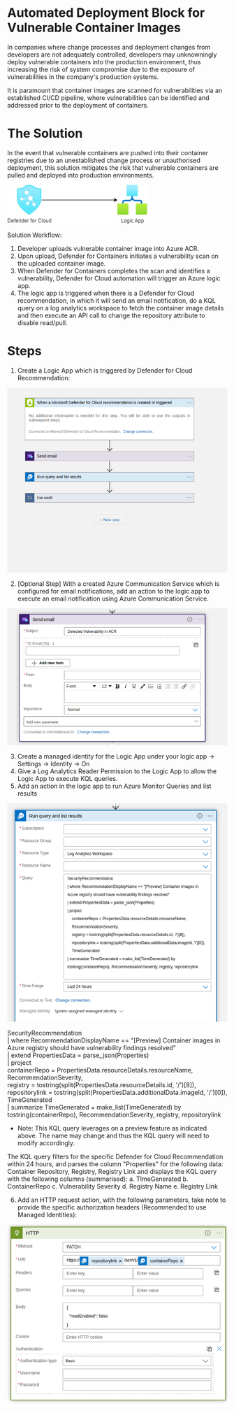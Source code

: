 # Automated Deployment Block for Vulnerable Container Images

In companies where change processes and deployment changes from developers are not adequately controlled, developers may unknowningly deploy vulnerable containers into the production environment, thus increasing the risk of system compromise due to the exposure of vulnerabilities in the company's production systems.

It is paramount that container images are scanned for vulnerabilities via an established CI/CD pipeline, where vulnerabilities can be identified and addressed prior to the deployment of containers. 


# The Solution
In the event that vulnerable containers are pushed into their container registries due to an unestablished change process or unauthorised deployment, this solution mitigates the risk that vulnerable containers are pulled and deployed into production environments.

<img src="https://github.com/SFX20A/SecurityEngineering/blob/main/Mini%20Projects/Automated%20Deployment%20Block%20for%20Vulnerable%20Container%20Images%20(Azure)/images/Architecture.jpg" />

Solution Workflow:
1. Developer uploads vulnerable container image into Azure ACR.
2. Upon upload, Defender for Containers initiates a vulnerability scan on the uploaded container image.
3. When Defender for Containers completes the scan and identifies a vulnerability, Defender for Cloud automation will trigger an Azure logic app.
4. The logic app is triggered when there is a Defender for Cloud recommendation, in which it will send an email notification, do a KQL query on a log analytics workspace to fetch the container image details and then execute an API call to change the repository attribute to disable read/pull.

# Steps

1. Create a Logic App which is triggered by Defender for Cloud Recommendation:

<img src="https://github.com/SFX20A/SecurityEngineering/blob/main/Mini%20Projects/Automated%20Deployment%20Block%20for%20Vulnerable%20Container%20Images%20(Azure)/images/LogicApp1.png" />

2. [Optional Step] With a created Azure Communication Service which is configured for email notifications, add an action to the logic app to execute an email notification using Azure Communication Service.

<img src="https://github.com/SFX20A/SecurityEngineering/blob/main/Mini%20Projects/Automated%20Deployment%20Block%20for%20Vulnerable%20Container%20Images%20(Azure)/images/ACSNotification.png" />

3. Create a managed identity for the Logic App under your logic app -> Settings -> Identity -> On 
4. Give a Log Analytics Reader Permission to the Logic App to allow the Logic App to execute KQL queries.
5. Add an action in the logic app to run Azure Monitor Queries and list results

<img src="https://github.com/SFX20A/SecurityEngineering/blob/main/Mini%20Projects/Automated%20Deployment%20Block%20for%20Vulnerable%20Container%20Images%20(Azure)/images/LogAnalyticsQuery.png" />

SecurityRecommendation <br>
| where RecommendationDisplayName == "[Preview] Container images in Azure registry should have vulnerability findings resolved" <br>
| extend PropertiesData = parse_json(Properties) <br>
| project  <br>
    containerRepo = PropertiesData.resourceDetails.resourceName, <br>
    RecommendationSeverity, <br>
    registry = tostring(split(PropertiesData.resourceDetails.id, '/')[8]),  <br>
    repositorylink = tostring(split(PropertiesData.additionalData.imageId, '/')[0]), <br>
    TimeGenerated <br>
| summarize TimeGenerated = make_list(TimeGenerated) by tostring(containerRepo), RecommendationSeverity, registry, repositorylink <br>

* Note: This KQL query leverages on a preview feature as indicated above. The name may change and thus the KQL query will need to modify accordingly.

The KQL query filters for the specific Defender for Cloud Recommendation within 24 hours, and parses the column "Properties" for the following data: Container Repository, Registry, Registry Link and displays the KQL query with the following columns (summarised):
a. TImeGenerated
b. ContainerRepo
c. Vulnerability Severity
d. Registry Name
e. Registry Link

6. Add an HTTP request action, with the following parameters, take note to provide the specific authorization headers (Recommended to use Managed Identities):

<img src="https://github.com/SFX20A/SecurityEngineering/blob/main/Mini%20Projects/Automated%20Deployment%20Block%20for%20Vulnerable%20Container%20Images%20(Azure)/images/APICall.png" />
